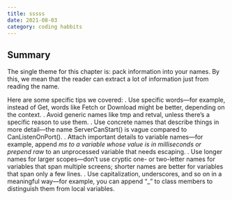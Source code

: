```yaml
---
title: sssss
date: 2021-08-03
category: coding habbits 
---
```


## Summary

The single theme for this chapter is: pack information into your names. By this, we mean
that the reader can extract a lot of information just from reading the name.

Here are some specific tips we covered:
. Use specific words—for example, instead of Get, words like Fetch or Download might be
better, depending on the context.
. Avoid generic names like tmp and retval, unless there’s a specific reason to use them.
. Use concrete names that describe things in more detail—the name ServerCanStart() is vague compared to CanListenOnPort().
. Attach important details to variable names—for example, append _ms to a variable whose value is in milliseconds or prepend raw_ to an unprocessed variable that needs
escaping.
. Use longer names for larger scopes—don’t use cryptic one- or two-letter names for variables that span multiple screens; shorter names are better for variables that span only a few lines.
. Use capitalization, underscores, and so on in a meaningful way—for example, you can append “_” to class members to distinguish them from local variables.
